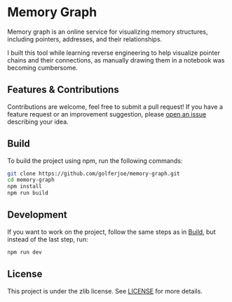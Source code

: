 # Memory Graph

Memory graph is an online service for visualizing memory structures, including pointers, addresses, and their relationships.

I built this tool while learning reverse engineering to help visualize pointer chains and their connections, as manually drawing them in a notebook was becoming cumbersome.

## Features & Contributions

Contributions are welcome, feel free to submit a pull request!
If you have a feature request or an improvement suggestion, please [open an issue](https://github.com/golferjoe/memory-graph/issues) describing your idea.

## Build

To build the project using npm, run the following commands:

```sh
git clone https://github.com/golferjoe/memory-graph.git
cd memory-graph
npm install
npm run build
```

## Development

If you want to work on the project, follow the same steps as in [Build](#build), but instead of the last step, run:

```sh
npm run dev
```

## License

This project is under the zlib license. See [LICENSE](LICENSE) for more details.
